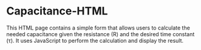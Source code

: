# Capacitance-HTML
This HTML page contains a simple form that allows users to calculate the needed capacitance given the resistance (R) and the desired time constant (τ). It uses JavaScript to perform the calculation and display the result.
